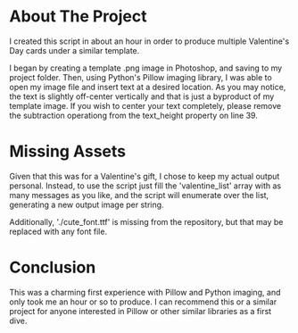 # About The Project
I created this script in about an hour in order to produce multiple Valentine's Day cards under a similar template.

I began by creating a template .png image in Photoshop, and saving to my project folder. Then, using Python's Pillow imaging library,
I was able to open my image file and insert text at a desired location. As you may notice, the text is slightly off-center vertically and that
is just a byproduct of my template image. If you wish to center your text completely, please remove the subtraction operationg from
the text_height property on line 39.

# Missing Assets
Given that this was for a Valentine's gift, I chose to keep my actual output personal. Instead, to use the script just fill the 'valentine_list' array with
as many messages as you like, and the script will enumerate over the list, generating a new output image per string.

Additionally, './cute_font.ttf' is missing from the repository, but that may be replaced with any font file.

# Conclusion
This was a charming first experience with Pillow and Python imaging, and only took me an hour or so to produce. I can recommend this or a similar project for anyone
interested in Pillow or other similar libraries as a first dive.
